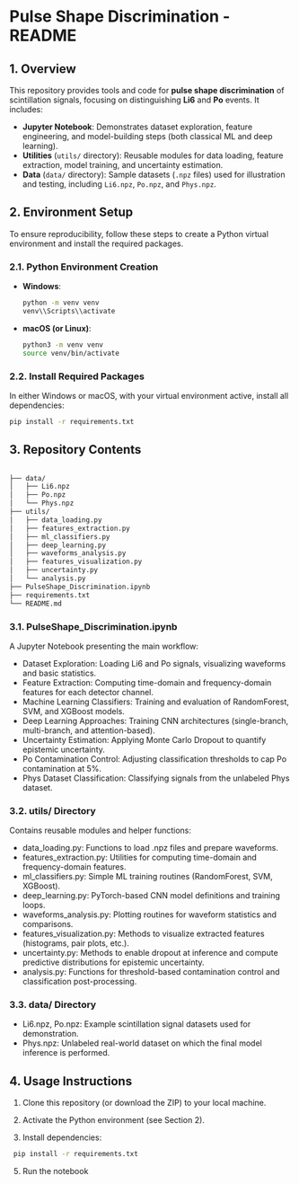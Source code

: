 # Pulse Shape Discrimination - README

## 1. Overview

This repository provides tools and code for **pulse shape discrimination** of scintillation signals, focusing on distinguishing **Li6** and **Po** events. It includes:

- **Jupyter Notebook**: Demonstrates dataset exploration, feature engineering, and model-building steps (both classical ML and deep learning).
- **Utilities** (`utils/` directory): Reusable modules for data loading, feature extraction, model training, and uncertainty estimation.
- **Data** (`data/` directory): Sample datasets (`.npz` files) used for illustration and testing, including `Li6.npz`, `Po.npz`, and `Phys.npz`.

## 2. Environment Setup

To ensure reproducibility, follow these steps to create a Python virtual environment and install the required packages.

### 2.1. Python Environment Creation

- **Windows**:

  ```bash
  python -m venv venv
  venv\\Scripts\\activate
  ```

- **macOS (or Linux)**:

  ```bash
  python3 -m venv venv 
  source venv/bin/activate
  ```

### 2.2. Install Required Packages

In either Windows or macOS, with your virtual environment active, install all dependencies:

  ```bash
  pip install -r requirements.txt
  ```

## 3. Repository Contents

  ```bash

├── data/
│   ├── Li6.npz
│   ├── Po.npz
│   └── Phys.npz
├── utils/
│   ├── data_loading.py
│   ├── features_extraction.py
│   ├── ml_classifiers.py
│   ├── deep_learning.py
│   ├── waveforms_analysis.py
│   ├── features_visualization.py
│   ├── uncertainty.py
│   └── analysis.py
├── PulseShape_Discrimination.ipynb
├── requirements.txt
└── README.md
```

### 3.1. PulseShape_Discrimination.ipynb
A Jupyter Notebook presenting the main workflow:

- Dataset Exploration: Loading Li6 and Po signals, visualizing waveforms and basic statistics.
- Feature Extraction: Computing time-domain and frequency-domain features for each detector channel.
- Machine Learning Classifiers: Training and evaluation of RandomForest, SVM, and XGBoost models.
- Deep Learning Approaches: Training CNN architectures (single-branch, multi-branch, and attention-based).
- Uncertainty Estimation: Applying Monte Carlo Dropout to quantify epistemic uncertainty.
- Po Contamination Control: Adjusting classification thresholds to cap Po contamination at 5%.
- Phys Dataset Classification: Classifying signals from the unlabeled Phys dataset.

### 3.2. utils/ Directory
Contains reusable modules and helper functions:

- data_loading.py: Functions to load .npz files and prepare waveforms.
- features_extraction.py: Utilities for computing time-domain and frequency-domain features.
- ml_classifiers.py: Simple ML training routines (RandomForest, SVM, XGBoost).
- deep_learning.py: PyTorch-based CNN model definitions and training loops.
- waveforms_analysis.py: Plotting routines for waveform statistics and comparisons.
- features_visualization.py: Methods to visualize extracted features (histograms, pair plots, etc.).
- uncertainty.py: Methods to enable dropout at inference and compute predictive distributions for epistemic uncertainty.
- analysis.py: Functions for threshold-based contamination control and classification post-processing.

### 3.3. data/ Directory
- Li6.npz, Po.npz: Example scintillation signal datasets used for demonstration.
- Phys.npz: Unlabeled real-world dataset on which the final model inference is performed.

## 4. Usage Instructions

1. Clone this repository (or download the ZIP) to your local machine.

2. Activate the Python environment (see Section 2).

3. Install dependencies:

 ```bash
  pip install -r requirements.txt
  ```

5. Run the notebook

